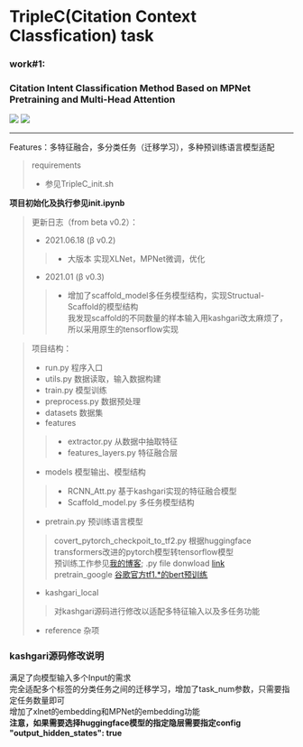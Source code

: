 # TripleC(Citation Context Classfication) task
### work#1:
### Citation Intent Classification Method Based on MPNet Pretraining and Multi-Head Attention
[![](https://img.shields.io/badge/paper%20of-@CCIR2021-blue.svg)](https://ccir2021.dlufl.edu.cn/ccirEssay/essay/index.html)
[![](https://img.shields.io/badge/paper%20of-《模式识别与人工智能》-blue.svg)](http://manu46.magtech.com.cn/Jweb_prai/CN/abstract/abstract12357.shtml)
<hr>

Features：多特征融合，多分类任务（迁移学习），多种预训练语言模型适配

> requirements  
>- 参见TripleC_init.sh  

**项目初始化及执行参见init.ipynb**

> 更新日志（from beta v0.2）：  
>- 2021.06.18 (β v0.2)  
>>- 大版本 实现XLNet，MPNet微调，优化  
>- 2021.01 (β v0.3)
>>- 增加了scaffold_model多任务模型结构，实现Structual-Scaffold的模型结构  
>>  我发现scaffold的不同数量的样本输入用kashgari改太麻烦了，所以采用原生的tensorflow实现

> 项目结构：  
>- run.py 程序入口
>- utils.py 数据读取，输入数据构建
>- train.py 模型训练
>- preprocess.py 数据预处理
>- datasets 数据集
>- features
>>- extractor.py 从数据中抽取特征
>>- features_layers.py 特征融合层
>- models 模型输出、模型结构
>>- RCNN_Att.py 基于kashgari实现的特征融合模型
>>- Scaffold_model.py 多任务模型结构
>- pretrain.py 预训练语言模型
>> covert_pytorch_checkpoit_to_tf2.py 根据huggingface transformers改进的pytorch模型转tensorflow模型  
>> 预训练工作参见[我的博客](http://hikki.top/2021/03/29/%e5%a6%82%e4%bd%95%e8%ae%ad%e7%bb%83%e4%b8%80%e4%b8%aa%e7%ae%80%e5%8d%95%e7%9a%84bert%e8%af%ad%e8%a8%80%e6%a8%a1%e5%9e%8b%ef%bc%88%e6%94%af%e6%8c%81pytorchtf1-tf2/); .py file donwload [link](http://server.hikki.top/archives)  
>> pretrain_google [谷歌官方tf1.*的bert预训练](https://github.com/google-research/bert)
>- kashgari_local
>>对kashgari源码进行修改以适配多特征输入以及多任务功能
>- reference 杂项

### kashgari源码修改说明  
满足了向模型输入多个Input的需求  
完全适配多个标签的分类任务之间的迁移学习，增加了task_num参数，只需要指定任务数量即可  
增加了xlnet的embedding和MPNet的embedding功能  
**注意，如果需要选择huggingface模型的指定隐层需要指定config  "output_hidden_states": true**  
